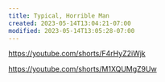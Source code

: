 ```yaml
---
title: Typical, Horrible Man
created: 2023-05-14T13:04:21-07:00
modified: 2023-05-14T13:05:28-07:00
---
```


https://youtube.com/shorts/F4rHyZ2iWjk

https://youtube.com/shorts/M1XQUMgZ9Uw
